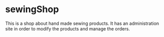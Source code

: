 # sewingShop
This is a shop about hand made sewing products. It has an administration site in order to modify the products and manage the orders.
